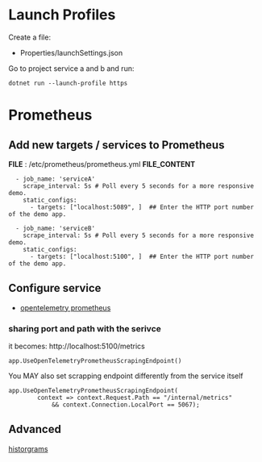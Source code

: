 
# Launch Profiles

Create a file:

- Properties/launchSettings.json

Go to project service a and b and run:

```
dotnet run --launch-profile https
```

# Prometheus

## Add new targets / services to Prometheus

__FILE__ : /etc/prometheus/prometheus.yml
__FILE_CONTENT__
```
  - job_name: 'serviceA'
    scrape_interval: 5s # Poll every 5 seconds for a more responsive demo.
    static_configs:
      - targets: ["localhost:5089", ]  ## Enter the HTTP port number of the demo app.

  - job_name: 'serviceB'
    scrape_interval: 5s # Poll every 5 seconds for a more responsive demo.
    static_configs:
      - targets: ["localhost:5100", ]  ## Enter the HTTP port number of the demo app.
```
## Configure service


- [opentelemetry prometheus](https://github.com/open-telemetry/opentelemetry-dotnet/blob/main/src/OpenTelemetry.Exporter.Prometheus.AspNetCore/README.md)


### sharing port and path with the serivce

it becomes: http://localhost:5100/metrics

```
app.UseOpenTelemetryPrometheusScrapingEndpoint()
```

You MAY also set scrapping endpoint differently from the service itself
```
app.UseOpenTelemetryPrometheusScrapingEndpoint(
        context => context.Request.Path == "/internal/metrics"
            && context.Connection.LocalPort == 5067);

```


## Advanced

[historgrams](https://www.asserts.ai/blog/opentelemetry-histograms-with-prometheus/)